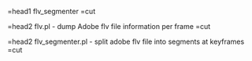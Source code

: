 =head1
flv_segmenter
=cut

=head2
flv.pl - dump Adobe flv file information per frame
=cut

=head2
flv_segmenter.pl - split adobe flv file into segments at keyframes
=cut
